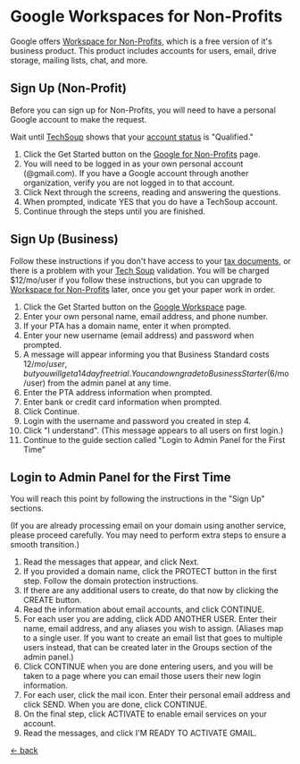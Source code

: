 # Google Workspaces for Non-Profits
Google offers [Workspace for Non-Profits](https://www.google.com/nonprofits/), which is a free version of it's business product.  This product includes accounts for users, email, drive storage, mailing lists, chat, and more.

## Sign Up (Non-Profit)
Before you can sign up for Non-Profits, you will need to have a personal Google account to make the request.

Wait until [TechSoup](https://www.techsoup.org) shows that your [account status](https://www.techsoup.org/my-account) is "Qualified."

1. Click the Get Started button on the [Google for Non-Profits](https://www.google.com/nonprofits/) page.
2. You will need to be logged in as your own personal account (@gmail.com).  If you have a Google account through another organization, verify you are not logged in to that account.
3. Click Next through the screens, reading and answering the questions.
4. When prompted, indicate YES that you do have a TechSoup account.
5. Continue through the steps until you are finished.

## Sign Up (Business)
Follow these instructions if you don't have access to your [tax documents](./tax-documents.md), or there is a problem with your [Tech Soup](./techsoup.md) validation.  You will be charged $12/mo/user if you follow these instructions, but you can upgrade to [Workspace for Non-Profits](https://www.google.com/nonprofits/) later, once you get your paper work in order.

1. Click the Get Started button on the [Google Workspace](https://workspace.google.com/) page.
2. Enter your own personal name, email address, and phone number.
3. If your PTA has a domain name, enter it when prompted.
4. Enter your new username (email address) and password when prompted.
5. A message will appear informing you that Business Standard costs $12/mo/user, but you will get a 14 day free trial.  You can downgrade to Business Starter ($6/mo/user) from the admin panel at any time.
6. Enter the PTA address information when prompted.
7. Enter bank or credit card information when prompted.
8. Click Continue.
9. Login with the username and password you created in step 4.
10. Click "I understand".  (This message appears to all users on first login.)
11. Continue to the guide section called "Login to Admin Panel for the First Time"

## Login to Admin Panel for the First Time
You will reach this point by following the instructions in the "Sign Up" sections.

(If you are already processing email on your domain using another service, please proceed carefully.  You may need to perform extra steps to ensure a smooth transition.)

1. Read the messages that appear, and click Next.
2. If you provided a domain name, click the PROTECT button in the first step.  Follow the domain protection instructions.
3. If there are any additional users to create, do that now by clicking the CREATE button.
4. Read the information about email accounts, and click CONTINUE.
5. For each user you are adding, click ADD ANOTHER USER.  Enter their name, email address, and any aliases you wish to assign.  (Aliases map to a single user.  If you want to create an email list that goes to multiple users instead, that can be created later in the Groups section of the admin panel.)
6. Click CONTINUE when you are done entering users, and you will be taken to a page where you can email those users their new login information.
7. For each user, click the mail icon.  Enter their personal email address and click SEND.  When you are done, click CONTINUE.
8. On the final step, click ACTIVATE to enable email services on your account.
9. Read the messages, and click I'M READY TO ACTIVATE GMAIL.


[<- back](./README.md)
